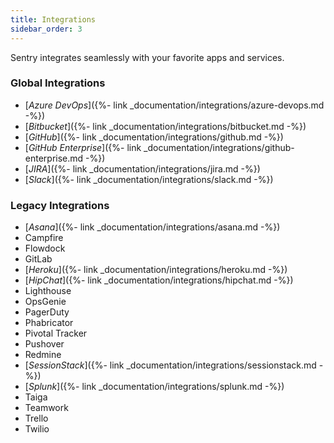 ```yaml
---
title: Integrations
sidebar_order: 3
---
```


Sentry integrates seamlessly with your favorite apps and services.

### Global Integrations

-   [_Azure DevOps_]({%- link _documentation/integrations/azure-devops.md -%})
-   [_Bitbucket_]({%- link _documentation/integrations/bitbucket.md -%})
-   [_GitHub_]({%- link _documentation/integrations/github.md -%})
-   [_GitHub Enterprise_]({%- link _documentation/integrations/github-enterprise.md -%})
-   [_JIRA_]({%- link _documentation/integrations/jira.md -%})
-   [_Slack_]({%- link _documentation/integrations/slack.md -%})


### Legacy Integrations

-   [_Asana_]({%- link _documentation/integrations/asana.md -%})
-   Campfire
-   Flowdock
-   GitLab
-   [_Heroku_]({%- link _documentation/integrations/heroku.md -%})
-   [_HipChat_]({%- link _documentation/integrations/hipchat.md -%})
-   Lighthouse
-   OpsGenie
-   PagerDuty
-   Phabricator
-   Pivotal Tracker
-   Pushover
-   Redmine
-   [_SessionStack_]({%- link _documentation/integrations/sessionstack.md -%})
-   [_Splunk_]({%- link _documentation/integrations/splunk.md -%})
-   Taiga
-   Teamwork
-   Trello
-   Twilio